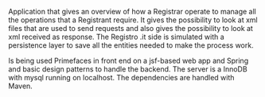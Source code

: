 Application that gives an overview of how a Registrar operate to manage all the operations that a Registrant require. 
It gives the possibility to look at xml files that are used to send requests and also gives the possibility to look at xml received as response. 
The Registro .it side is simulated with a persistence layer to save all the entities needed to make the process work.

Is being used Primefaces in front end on a jsf-based web app and Spring and basic design patterns to handle the backend.
The server is a InnoDB with mysql running on localhost. The dependencies are handled with Maven.
